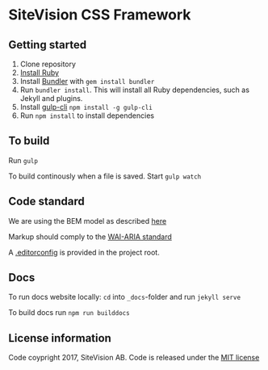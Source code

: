 # SiteVision CSS Framework #

## Getting started ##
1. Clone repository
2. [Install Ruby](https://www.ruby-lang.org/en/documentation/installation/)
3. Install [Bundler](http://bundler.io/) with `gem install bundler`
4. Run `bundler install`. This will install all Ruby dependencies, such as Jekyll and plugins.
5. Install [gulp-cli](http://gulpjs.com/) `npm install -g gulp-cli`
6. Run `npm install` to install dependencies

## To build ##
Run `gulp`

To build continously when a file is saved. Start `gulp watch`

## Code standard ##
We are using the BEM model as described [here](https://css-tricks.com/bem-101/)

Markup should comply to the [WAI-ARIA standard](https://www.w3.org/TR/wai-aria-1.1/)

A [.editorconfig](http://editorconfig.org/) is provided in the project root.

## Docs ##
To run docs website locally:
`cd` into `_docs`-folder and run `jekyll serve`

To build docs run `npm run builddocs`

## License information ##
Code coypright 2017, SiteVision AB. Code is released under the [MIT license](http://brokenlink)
